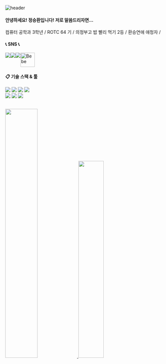 ![header](https://capsule-render.vercel.app/api?type=waving&color=timeGradient&text=Welcome%20to%20my%20GitHub%20👋&animation=twinkling&fontSize=35&fontAlignY=40&fontAlign=70&height=250)

#### 안녕하세요! 정승환입니다! 저로 말씀드리자면...
   컴퓨터 공학과 3학년 / ROTC 64 기 / 의정부고 밥 빨리 먹기 2등 / 환승연애 애청자 / 
    



#### 📞 SNS 📞
<div style="display:flex; flex-direction:row;">
        <img src="https://img.shields.io/badge/Instagram-E4405F?style=for-the-badge&logo=Instagram&logoColor=white"> 
        <img src="https://img.shields.io/badge/Gmail-EA4335?style=for-the-badge&logo=Gmail&logoColor=white">
        <img src="https://img.shields.io/badge/KakaoTalk-FFCD00?style=for-the-badge&logo=KakaoTalk&logoColor=white"> 
        <img src="https://github.com/jsh02/jsh02/assets/127283576/0499ea08-d4e6-4708-a693-0d8108cdbdb0" alt="Bebe" width="45"> 

</div>


####  :clipboard: 기술 스택 & 툴 
<img src="https://img.shields.io/badge/Android-3DDC84?style=for-the-badge&logo=Android&logoColor=white"/> <img src="https://img.shields.io/badge/Expo-000020?style=for-the-badge&logo=Expo&logoColor=white"/> <img src="https://img.shields.io/badge/javascript-F7DF1E?style=for-the-badge&logo=javascript&logoColor=white"/> <img src="https://img.shields.io/badge/firebase-FFCA28?style=for-the-badge&logo=firebase&logoColor=white"> 
</br><img src="https://img.shields.io/badge/java-007396?style=for-the-badge&logo=java&logoColor=white"> <img src="https://img.shields.io/badge/mysql-4479A1?style=for-the-badge&logo=mysql&logoColor=white"> <img src="https://img.shields.io/badge/apache tomcat-F8DC75?style=for-the-badge&logo=apachetomcat&logoColor=white">



</br>
<a href="s">
  <img src="https://github-readme-stats.vercel.app/api?username=jsh02&theme=tokyonight&show_icons=true" width="45%" />
</a>
<a href="s">
  <img src="https://github-readme-stats.vercel.app/api/top-langs/?username=jsh02&exclude_repo=dkssud8150.github.io&layout=compact&theme=tokyonight" width="40%" />
</a>
